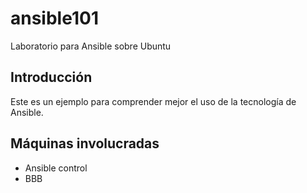 # ansible101
Laboratorio para Ansible sobre Ubuntu

## Introducción
Este es un ejemplo para comprender mejor el uso de la tecnología de Ansible.

## Máquinas involucradas
 - Ansible control
 - BBB
